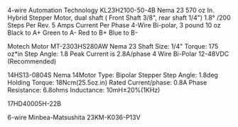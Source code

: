 4-wire
Automation Technology
KL23H2100-50-4B
Nema 23
570 oz In. Hybrid Stepper Motor,
dual shaft ( Front Shaft 3/8", rear shaft 1/4")
1.8° /200 Steps Per Rev.
5 Amps Current Per Phase
4-Wire  Bi-polar,
3 pound 10 oz
Black to A+
Green to A-
Red to B+
Blue to B-

Motech Motor
MT-2303HS280AW
Nema 23
Shaft Size: 1/4"
Torque: 175 oz*in
Step Angle: 1.8
Peak Current is 2.8A/phase
4 Wire Bi-Polar
12-48VDC (Recommended)

14HS13-0804S
Nema 14Motor Type: Bipolar Stepper
Step Angle: 1.8deg
Holding Torque: 18Ncm(25.5oz.in)
Rated Current/phase: 0.8A
Phase Resistance: 6.8ohms
Inductance: 10mH±20%(1KHz)

17HD40005H-22B

6-wire
Minbea-Matsushita
23KM-K036-P13V
